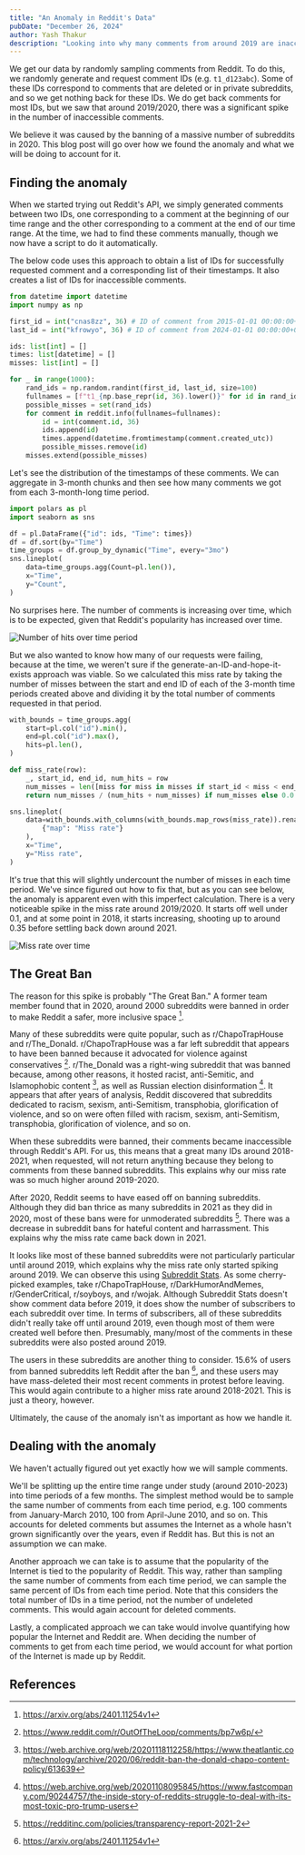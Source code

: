 ```yaml
---
title: "An Anomaly in Reddit's Data"
pubDate: "December 26, 2024"
author: Yash Thakur
description: "Looking into why many comments from around 2019 are inaccessible"
---
```


We get our data by randomly sampling comments from Reddit. To do this, we randomly generate and request comment IDs (e.g. `t1_d123abc`). Some of these IDs correspond to comments that are deleted or in private subreddits, and so we get nothing back for these IDs. We do get back comments for most IDs, but we saw that around 2019/2020, there was a significant spike in the number of inaccessible comments.

We believe it was caused by the banning of a massive number of subreddits in 2020. This blog post will go over how we found the anomaly and what we will be doing to account for it.

## Finding the anomaly

When we started trying out Reddit's API, we simply generated comments between two IDs, one corresponding to a comment at the beginning of our time range and the other corresponding to a comment at the end of our time range. At the time, we had to find these comments manually, though we now have a script to do it automatically.

The below code uses this approach to obtain a list of IDs for successfully requested comment and a corresponding list of their timestamps. It also creates a list of IDs for inaccessible comments.

```python
from datetime import datetime
import numpy as np

first_id = int("cnas8zz", 36) # ID of comment from 2015-01-01 00:00:00+00:00
last_id = int("kfrowyo", 36) # ID of comment from 2024-01-01 00:00:00+00:00

ids: list[int] = []
times: list[datetime] = []
misses: list[int] = []

for _ in range(1000):
    rand_ids = np.random.randint(first_id, last_id, size=100)
    fullnames = [f"t1_{np.base_repr(id, 36).lower()}" for id in rand_ids]
    possible_misses = set(rand_ids)
    for comment in reddit.info(fullnames=fullnames):
        id = int(comment.id, 36)
        ids.append(id)
        times.append(datetime.fromtimestamp(comment.created_utc))
        possible_misses.remove(id)
    misses.extend(possible_misses)
```

Let's see the distribution of the timestamps of these comments. We can aggregate in 3-month chunks and then see how many comments we got from each 3-month-long time period.

```python
import polars as pl
import seaborn as sns

df = pl.DataFrame({"id": ids, "Time": times})
df = df.sort(by="Time")
time_groups = df.group_by_dynamic("Time", every="3mo")
sns.lineplot(
    data=time_groups.agg(Count=pl.len()),
    x="Time",
    y="Count",
)
```

No surprises here. The number of comments is increasing over time, which is to be expected, given that Reddit's popularity has increased over time.

![Number of hits over time period](./img/anomaly-num-hits.png)

But we also wanted to know how many of our requests were failing, because at the time, we weren't sure if the generate-an-ID-and-hope-it-exists approach was viable. So we calculated this miss rate by taking the number of misses between the start and end ID of each of the 3-month time periods created above and dividing it by the total number of comments requested in that period.

```python
with_bounds = time_groups.agg(
    start=pl.col("id").min(),
    end=pl.col("id").max(),
    hits=pl.len(),
)

def miss_rate(row):
    _, start_id, end_id, num_hits = row
    num_misses = len([miss for miss in misses if start_id < miss < end_id])
    return num_misses / (num_hits + num_misses) if num_misses else 0.0

sns.lineplot(
    data=with_bounds.with_columns(with_bounds.map_rows(miss_rate)).rename(
        {"map": "Miss rate"}
    ),
    x="Time",
    y="Miss rate",
)
```

It's true that this will slightly undercount the number of misses in each time period. We've since figured out how to fix that, but as you can see below, the anomaly is apparent even with this imperfect calculation. There is a very noticeable spike in the miss rate around 2019/2020. It starts off well under 0.1, and at some point in 2018, it starts increasing, shooting up to around 0.35 before settling back down around 2021.

![Miss rate over time](./img/anomaly-miss-rate.png)

## The Great Ban

The reason for this spike is probably "The Great Ban." A former team member found that in 2020, around 2000 subreddits were banned in order to make Reddit a safer, more inclusive space [^great_ban].

Many of these subreddits were quite popular, such as r/ChapoTrapHouse and r/The_Donald. r/ChapoTrapHouse was a far left subreddit that appears to have been banned because it advocated for violence against conservatives [^out_of_the_loop_chapo]. r/The_Donald was a right-wing subreddit that was banned because, among other reasons, it hosted racist, anti-Semitic, and Islamophobic content [^donald_chapo_banned], as well as Russian election disinformation [^history_of_donald]. It appears that after years of analysis, Reddit discovered that subreddits dedicated to racism, sexism, anti-Semitism, transphobia, glorification of violence, and so on were often filled with racism, sexism, anti-Semitism, transphobia, glorification of violence, and so on.

When these subreddits were banned, their comments became inaccessible through Reddit's API. For us, this means that a great many IDs around 2018-2021, when requested, will not return anything because they belong to comments from these banned subreddits. This explains why our miss rate was so much higher around 2019-2020.

After 2020, Reddit seems to have eased off on banning subreddits. Although they did ban thrice as many subreddits in 2021 as they did in 2020, most of these bans were for unmoderated subreddits [^transparency_2021]. There was a decrease in subreddit bans for hateful content and harrassment. This explains why the miss rate came back down in 2021.

It looks like most of these banned subreddits were not particularly particular until around 2019, which explains why the miss rate only started spiking around 2019. We can observe this using [Subreddit Stats](https://subredditstats.com). As some cherry-picked examples, take r/ChapoTrapHouse, r/DarkHumorAndMemes, r/GenderCritical, r/soyboys, and r/wojak. Although Subreddit Stats doesn't show comment data before 2019, it does show the number of subscribers to each subreddit over time. In terms of subscribers, all of these subreddits didn't really take off until around 2019, even though most of them were created well before then. Presumably, many/most of the comments in these subreddits were also posted around 2019.

The users in these subreddits are another thing to consider. 15.6% of users from banned subreddits left Reddit after the ban [^great_ban], and these users may have mass-deleted their most recent comments in protest before leaving. This would again contribute to a higher miss rate around 2018-2021. This is just a theory, however.

Ultimately, the cause of the anomaly isn't as important as how we handle it.

## Dealing with the anomaly

We haven't actually figured out yet exactly how we will sample comments.

We'll be splitting up the entire time range under study (around 2010-2023) into time periods of a few months. The simplest method would be to sample the same number of comments from each time period, e.g. 100 comments from January-March 2010, 100 from April-June 2010, and so on. This accounts for deleted comments but assumes the Internet as a whole hasn't grown significantly over the years, even if Reddit has. But this is not an assumption we can make.

Another approach we can take is to assume that the popularity of the Internet is tied to the popularity of Reddit. This way, rather than sampling the same number of comments from each time period, we can sample the same percent of IDs from each time period. Note that this considers the total number of IDs in a time period, not the number of undeleted comments. This would again account for deleted comments.

Lastly, a complicated approach we can take would involve quantifying how popular the Internet and Reddit are. When deciding the number of comments to get from each time period, we would account for what portion of the Internet is made up by Reddit.

## References

[^great_ban]: https://arxiv.org/abs/2401.11254v1
[^out_of_the_loop_chapo]: https://www.reddit.com/r/OutOfTheLoop/comments/bp7w6p/
[^donald_chapo_banned]: https://web.archive.org/web/20201118112258/https://www.theatlantic.com/technology/archive/2020/06/reddit-ban-the-donald-chapo-content-policy/613639
[^history_of_donald]: https://web.archive.org/web/20201108095845/https://www.fastcompany.com/90244757/the-inside-story-of-reddits-struggle-to-deal-with-its-most-toxic-pro-trump-users
[^transparency_2021]: https://redditinc.com/policies/transparency-report-2021-2
